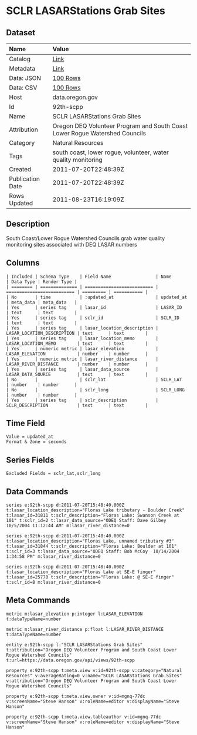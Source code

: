 # SCLR LASARStations Grab Sites

## Dataset

| Name | Value |
| :--- | :---- |
| Catalog | [Link](https://catalog.data.gov/dataset/sclr-lasarstations-grab-sites-b37fd) |
| Metadata | [Link](https://data.oregon.gov/api/views/92th-scpp) |
| Data: JSON | [100 Rows](https://data.oregon.gov/api/views/92th-scpp/rows.json?max_rows=100) |
| Data: CSV | [100 Rows](https://data.oregon.gov/api/views/92th-scpp/rows.csv?max_rows=100) |
| Host | data.oregon.gov |
| Id | 92th-scpp |
| Name | SCLR LASARStations Grab Sites |
| Attribution | Oregon DEQ Volunteer Program and South Coast Lower Rogue Watershed Councils |
| Category | Natural Resources |
| Tags | south coast, lower rogue, volunteer, water quality monitoring |
| Created | 2011-07-20T22:48:39Z |
| Publication Date | 2011-07-20T22:48:39Z |
| Rows Updated | 2011-08-23T16:19:09Z |

## Description

South Coast/Lower Rogue Watershed Councils grab water quality monitoring sites associated with DEQ LASAR numbers

## Columns

```ls
| Included | Schema Type    | Field Name                 | Name                       | Data Type | Render Type |
| ======== | ============== | ========================== | ========================== | ========= | =========== |
| No       | time           | :updated_at                | updated_at                 | meta_data | meta_data   |
| Yes      | series tag     | lasar_id                   | LASAR_ID                   | text      | text        |
| Yes      | series tag     | sclr_id                    | SCLR_ID                    | text      | text        |
| Yes      | series tag     | lasar_location_description | LASAR_LOCATION_DESCRIPTION | text      | text        |
| Yes      | series tag     | lasar_location_memo        | LASAR_LOCATION_MEMO        | text      | text        |
| Yes      | numeric metric | lasar_elevation            | LASAR_ELEVATION            | number    | number      |
| Yes      | numeric metric | lasar_river_distance       | LASAR_RIVER_DISTANCE       | number    | number      |
| Yes      | series tag     | lasar_data_source          | LASAR_DATA_SOURCE          | text      | text        |
| No       |                | sclr_lat                   | SCLR_LAT                   | number    | number      |
| No       |                | sclr_long                  | SCLR_LONG                  | number    | number      |
| Yes      | series tag     | sclr_description           | SCLR_DESCRIPTION           | text      | text        |
```

## Time Field

```ls
Value = updated_at
Format & Zone = seconds
```

## Series Fields

```ls
Excluded Fields = sclr_lat,sclr_long
```

## Data Commands

```ls
series e:92th-scpp d:2011-07-20T15:48:40.000Z t:lasar_location_description="Floras Lake tributary - Boulder Creek" t:lasar_id=31811 t:sclr_description="Floras Lake: Swanson Creek at 101" t:sclr_id=2 t:lasar_data_source="ODEQ Staff: Dave Gilbey  10/5/2004 11:12:44 AM" m:lasar_river_distance=0

series e:92th-scpp d:2011-07-20T15:48:40.000Z t:lasar_location_description="Floras Lake, unnamed tributary #3" t:lasar_id=31844 t:sclr_description="Floras Lake: Boulder at 101" t:sclr_id=3 t:lasar_data_source="ODEQ Staff: Bob McCoy  10/14/2004 1:34:58 PM" m:lasar_river_distance=0

series e:92th-scpp d:2011-07-20T15:48:40.000Z t:lasar_location_description="Floras Lake at SE-E finger" t:lasar_id=25770 t:sclr_description="Floras Lake: @ SE-E finger" t:sclr_id=8 m:lasar_river_distance=0
```

## Meta Commands

```ls
metric m:lasar_elevation p:integer l:LASAR_ELEVATION t:dataTypeName=number

metric m:lasar_river_distance p:float l:LASAR_RIVER_DISTANCE t:dataTypeName=number

entity e:92th-scpp l:"SCLR LASARStations Grab Sites" t:attribution="Oregon DEQ Volunteer Program and South Coast Lower Rogue Watershed Councils" t:url=https://data.oregon.gov/api/views/92th-scpp

property e:92th-scpp t:meta.view v:id=92th-scpp v:category="Natural Resources" v:averageRating=0 v:name="SCLR LASARStations Grab Sites" v:attribution="Oregon DEQ Volunteer Program and South Coast Lower Rogue Watershed Councils"

property e:92th-scpp t:meta.view.owner v:id=mgnq-77dc v:screenName="Steve Hanson" v:roleName=editor v:displayName="Steve Hanson"

property e:92th-scpp t:meta.view.tableauthor v:id=mgnq-77dc v:screenName="Steve Hanson" v:roleName=editor v:displayName="Steve Hanson"
```